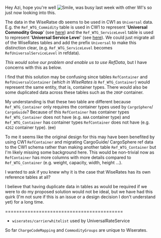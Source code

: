 Hey Azi, hope you're well ![Smile](https://statics.teams.cdn.office.net/evergreen-assets/personal-expressions/v2/assets/emoticons/smile/default/20_f.png?v=v82), was busy last week with other WI's so just now looking into this.

The data in the WiseRatse db seems to be used in CW1 as `Universal` data. E.g. the `Ref_WTG_Commidity` table is used in CW1 to represent '**Universal Commodity Group**' (see [here](https://devops.wisetechglobal.com/wtg/CargoWise/_git/Dev?path=%2FEnterprise%2FProduct%2FOperations%2FRating%2FGUI%2FWiseRates%2FWiseRatesFilterStrip%2FRateFilterStripBusinessObject.cs&version=GBmaster&line=446&lineEnd=448&lineStartColumn=1&lineEndColumn=97&lineStyle=plain&_a=contents "https://devops.wisetechglobal.com/wtg/CargoWise/_git/Dev?path=%2FEnterprise%2FProduct%2FOperations%2FRating%2FGUI%2FWiseRates%2FWiseRatesFilterStrip%2FRateFilterStripBusinessObject.cs&version=GBmaster&line=446&lineEnd=448&lineStartColumn=1&lineEndColumn=97&lineStyle=plain&_a=contents")) and the `Ref_WTG_ServiceLevel` table is used to represent '**Universal Service Leve**l' (see [here](https://devops.wisetechglobal.com/wtg/CargoWise/_git/Dev?path=%2FEnterprise%2FProduct%2FOperations%2FRating%2FGUI%2FWiseRates%2FWiseRatesFilterStrip%2FRateFilterStripBusinessObject.cs&version=GBmaster&line=711&lineEnd=714&lineStartColumn=1&lineEndColumn=28&lineStyle=plain&_a=contents "https://devops.wisetechglobal.com/wtg/CargoWise/_git/Dev?path=%2FEnterprise%2FProduct%2FOperations%2FRating%2FGUI%2FWiseRates%2FWiseRatesFilterStrip%2FRateFilterStripBusinessObject.cs&version=GBmaster&line=711&lineEnd=714&lineStartColumn=1&lineEndColumn=28&lineStyle=plain&_a=contents")). We could just migrate all of the WiseRates tables and add the prefix `Universal` to make this distinction clear, (e.g. `Ref_WTG_ServiceLevel` becomes `RefUniversalServiceLevel` in refdata).

_This would solve our problem and enable us to use RefData_, but I have concerns with this as below.

I find that this solution may be confusing since tables `RefContainer` and `RefUniversalContainer` (_which in WiseRates is_ `Ref_WTG_Container`) would represent the same entity, that is, container types. There would also be some duplicated data across these tables such as the `20GP` container.

My understanding is that these two table are different because `Ref_WTG_Container` only requires the container types used by `CargoSphere`/ `CargoGuide`? Because of this `RefContainer` has container types `Ref_WTG_Container` does not have (e.g. `AAA` container type) and `Ref_WTG_Container` has container types `RefContainer` does not have (e.g. `42G2` container type). (ee)

To me it seems like the original design for this may have been benefited by using CW1 `RefContainer` and migrating CargoGuide/ CargoSphere ref data to the CW1 schema rather than making another table `Ref_WTG_Container` but I'm likely missing some background here. This would be non-trivial now as `RefContainer` has more columns with more details compared to `Ref_WTG_Container` (e.g. weight, capacity, width, height ...).

I wanted to ask if you knew why it is the case that WiseRates has its own reference tables at all?

I believe that having duplicate data in tables as would be required if we were to do my proposed solution would not be ideal, but we have had this quirk (I'm not sure if this is an issue or a design decision I don't understand yet) for a long time.

==========================================
- `wiserates/carrierwhitelist` used by UniversalRateService

So far `ChargeCodeMapping` and `CommodityGroups` are unique to Wiserates.
